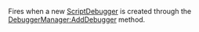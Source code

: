Fires when a new [ScriptDebugger](https://developer.roblox.com/en-us/api-reference/class/ScriptDebugger) is created through the [DebuggerManager:AddDebugger](https://developer.roblox.com/en-us/api-reference/function/DebuggerManager/AddDebugger) method.